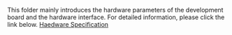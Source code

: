 This folder mainly introduces the hardware parameters of the development board and the hardware interface. For detailed information, please click the link below.
[Haedware Specification](https://github.com/SmartArduino/DoHome/blob/master/DoHome_HomeKit_DIY_Smart_Plug/EN/Hardware%20Specification/Hardware%20Specification.pdf)
